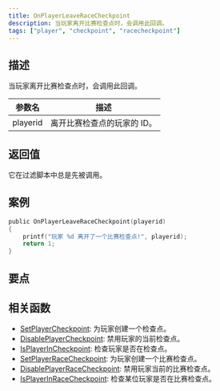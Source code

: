 ```yaml
---
title: OnPlayerLeaveRaceCheckpoint
description: 当玩家离开比赛检查点时，会调用此回调。
tags: ["player", "checkpoint", "racecheckpoint"]
---
```


## 描述

当玩家离开比赛检查点时，会调用此回调。

| 参数名   | 描述                        |
| -------- | --------------------------- |
| playerid | 离开比赛检查点的玩家的 ID。 |

## 返回值

它在过滤脚本中总是先被调用。

## 案例

```c
public OnPlayerLeaveRaceCheckpoint(playerid)
{
    printf("玩家 %d 离开了一个比赛检查点!", playerid);
    return 1;
}
```

## 要点

<TipNPCCallbacks />

## 相关函数

- [SetPlayerCheckpoint](../functions/SetPlayerCheckpoint): 为玩家创建一个检查点。
- [DisablePlayerCheckpoint](../functions/DisablePlayerCheckpoint): 禁用玩家的当前检查点。
- [IsPlayerInCheckpoint](../functions/IsPlayerInCheckpoint): 检查玩家是否在检查点。
- [SetPlayerRaceCheckpoint](../functions/SetPlayerRaceCheckpoint): 为玩家创建一个比赛检查点。
- [DisablePlayerRaceCheckpoint](../functions/DisablePlayerRaceCheckpoint): 禁用玩家当前的比赛检查点。
- [IsPlayerInRaceCheckpoint](../functions/IsPlayerInRaceCheckpoint): 检查某位玩家是否在比赛检查点。
